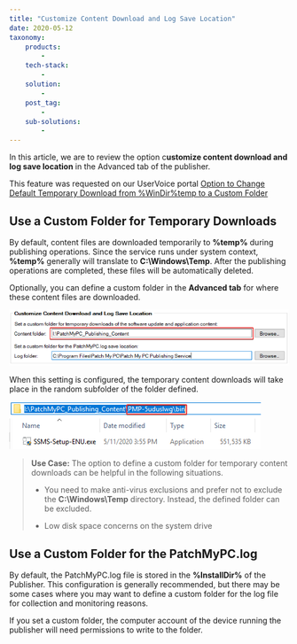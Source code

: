 ```yaml
---
title: "Customize Content Download and Log Save Location"
date: 2020-05-12
taxonomy:
    products:
        - 
    tech-stack:
        - 
    solution:
        - 
    post_tag:
        - 
    sub-solutions:
        - 
---
```


In this article, we are to review the option c**ustomize content download and log save location** in the Advanced tab of the publisher.

This feature was requested on our UserVoice portal [Option to Change Default Temporary Download from %WinDir%temp to a Custom Folder](https://ideas.patchmypc.com/ideas/PATCHMYPC-I-519) 

## Use a Custom Folder for Temporary Downloads

By default, content files are downloaded temporarily to **%temp%** during publishing operations. Since the service runs under system context, **%temp%** generally will translate to **C:\\Windows\\Temp**. After the publishing operations are completed, these files will be automatically deleted.

Optionally, you can define a custom folder in the **Advanced tab** for where these content files are downloaded.

![](../../_images/custom-download-folder-publisher-settings.png)

When this setting is configured, the temporary content downloads will take place in the random subfolder of the folder defined. 

![](../../_images/custom-folder-download-location.png)

> **Use Case:** The option to define a custom folder for temporary content downloads can be helpful in the following situations.
> 
> - You need to make anti-virus exclusions and prefer not to exclude the **C:\\Windows\\Temp** directory. Instead, the defined folder can be excluded.
> 
> - Low disk space concerns on the system drive

## Use a Custom Folder for the PatchMyPC.log

By default, the PatchMyPC.log file is stored in the **%InstallDir%** of the Publisher. This configuration is generally recommended, but there may be some cases where you may want to define a custom folder for the log file for collection and monitoring reasons.

If you set a custom folder, the computer account of the device running the publisher will need permissions to write to the folder.
